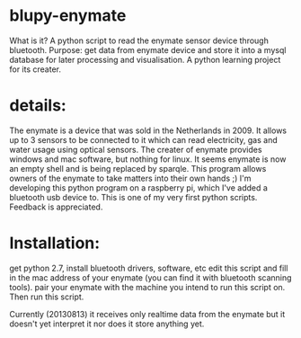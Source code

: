 blupy-enymate
=============

What is it? A python script to read the enymate sensor device through bluetooth.
Purpose: get data from enymate device and store it into a mysql database for
 later processing and visualisation. A python learning project for its creater.

# details:
The enymate is a device that was sold in the Netherlands in 2009. It allows up
to 3 sensors to be connected to it which can read electricity, gas and water
usage using optical sensors. The creater of enymate provides windows and mac
software, but nothing for linux. It seems enymate is now an empty shell and
is being replaced by sparqle. This program allows owners of the enymate to
take matters into their own hands ;)
I'm developing this python program on a raspberry pi, which I've added a
bluetooth usb device to. This is one of my very first python scripts.
Feedback is appreciated.

# Installation:
get python 2.7, install bluetooth drivers, software, etc
edit this script and fill in the mac address of your enymate (you can find it
with bluetooth scanning tools). pair your enymate with the machine you intend
to run this script on. Then run this script.

Currently (20130813) it receives only realtime data from the enymate but it doesn't
yet interpret it nor does it store anything yet.

